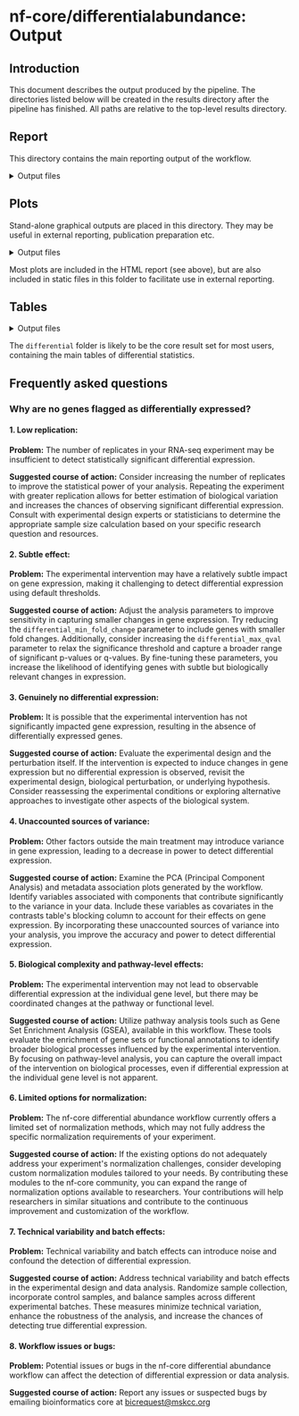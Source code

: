 # nf-core/differentialabundance: Output

## Introduction

This document describes the output produced by the pipeline. The directories listed below will be created in the results directory after the pipeline has finished. All paths are relative to the top-level results directory.

## Report

This directory contains the main reporting output of the workflow.

<details markdown="1">
<summary>Output files</summary>

- `report/`
  - `*.html`: an HTML report file named according to the value of `params.study_name`, containing graphical and tabular summary results for the workflow run.
  - `*.zip`: a zip file containing an R markdown file with parameters set and all necessary input files to open and customise the reporting.
  - `gsea/`
    - `[contrast]/gmx_list/[contrast].gmx_list.index.html`: index page that shows gsea results.

</details>

## Plots

Stand-alone graphical outputs are placed in this directory. They may be useful in external reporting, publication preparation etc.

<details markdown="1">
<summary>Output files</summary>

- `plots/`
  - `qc/`: Directory containing quality control plots from initial processing e.g. DESeq2
    - `*.dispersion.png`: Plot of the per-gene dispersion estimates together with the fitted mean-dispersion relationship
  - `exploratory/`: Directory containing standalone plots from exploratory analysis. Plots are stored in directories named for the main coloring variable used.
    - `[contrast_variable]/png/sample_to_sample_distance.png`: Sample to sample distance heatmap
    - `[contrast_variable]/png/pc_loading.png`: PC loading of the first two principle components of samples using normalized counts
    - `[contrast_variable]/png/plot_MDS.png`: Multidimensional scaling plot of normalized counts
    - `[contrast_variable]/png/boxplot.png`: Boxplot visualisation of abundance distributions
    - `[contrast_variable]/png/density.png`: Density visualisation of abundance distributions
    - `[contrast_variable]/png/pca2d.png`: 2-dimensional PCA plot
    - `[contrast_variable]/png/pca3d.png`: 3-dimensional PCA plot
    - `[contrast_variable]/png/sample_dendrogram.png`: A sample clustering dendrogram
    - `[contrast_variable]/png/mad_correlation.png`: Outlier prediction plots using median absolute deviation (MAD)
  - `differential/`: Directory containing standalone plots from differential analysis. Plots are stored in directories named for the associated contrast.
    - `[contrast]/png/volcano.png`: Volcano plots of -log(10) p value agains log(2) fold changes
    - `[contrast]/png/heatmap.png`: Heatmap of 50 highly differentially expressed genes

</details>

Most plots are included in the HTML report (see above), but are also included in static files in this folder to facilitate use in external reporting.

## Tables

<details markdown="1">
<summary>Output files</summary>

- `tables/`
  - `processed_abundance/`: Directory containing processed abundance values from initial processing from e.g. DESeq2 or Affy:
    - `all.normalised_counts.tsv`: Normalised counts table (DESeq2)
    - `all.vst.tsv`: Normalised counts table with a variance-stabilising transform (DESeq2)
  - `differential/`: Directory containing tables of differential statistics reported by differential modules such as DESeq2
    - `[contrast].deseq2.results.tsv`: Results of DESeq2 differential analyis (RNA-seq)
    - `[contrast].deseq2.results_filtered.tsv`: Results of DESeq2 differential analyis (RNA-seq) filtered to cutoff thresholds

</details>

The `differential` folder is likely to be the core result set for most users, containing the main tables of differential statistics.


## Frequently asked questions

### Why are no genes flagged as differentially expressed?

#### 1. Low replication:

**Problem:** The number of replicates in your RNA-seq experiment may be insufficient to detect statistically significant differential expression.

**Suggested course of action:** Consider increasing the number of replicates to improve the statistical power of your analysis. Repeating the experiment with greater replication allows for better estimation of biological variation and increases the chances of observing significant differential expression. Consult with experimental design experts or statisticians to determine the appropriate sample size calculation based on your specific research question and resources.

#### 2. Subtle effect:

**Problem:** The experimental intervention may have a relatively subtle impact on gene expression, making it challenging to detect differential expression using default thresholds.

**Suggested course of action:** Adjust the analysis parameters to improve sensitivity in capturing smaller changes in gene expression. Try reducing the `differential_min_fold_change` parameter to include genes with smaller fold changes. Additionally, consider increasing the `differential_max_qval` parameter to relax the significance threshold and capture a broader range of significant p-values or q-values. By fine-tuning these parameters, you increase the likelihood of identifying genes with subtle but biologically relevant changes in expression.

#### 3. Genuinely no differential expression:

**Problem:** It is possible that the experimental intervention has not significantly impacted gene expression, resulting in the absence of differentially expressed genes.

**Suggested course of action:** Evaluate the experimental design and the perturbation itself. If the intervention is expected to induce changes in gene expression but no differential expression is observed, revisit the experimental design, biological perturbation, or underlying hypothesis. Consider reassessing the experimental conditions or exploring alternative approaches to investigate other aspects of the biological system.

#### 4. Unaccounted sources of variance:

**Problem:** Other factors outside the main treatment may introduce variance in gene expression, leading to a decrease in power to detect differential expression.

**Suggested course of action:** Examine the PCA (Principal Component Analysis) and metadata association plots generated by the workflow. Identify variables associated with components that contribute significantly to the variance in your data. Include these variables as covariates in the contrasts table's blocking column to account for their effects on gene expression. By incorporating these unaccounted sources of variance into your analysis, you improve the accuracy and power to detect differential expression.

#### 5. Biological complexity and pathway-level effects:

**Problem:** The experimental intervention may not lead to observable differential expression at the individual gene level, but there may be coordinated changes at the pathway or functional level.

**Suggested course of action:** Utilize pathway analysis tools such as Gene Set Enrichment Analysis (GSEA), available in this workflow. These tools evaluate the enrichment of gene sets or functional annotations to identify broader biological processes influenced by the experimental intervention. By focusing on pathway-level analysis, you can capture the overall impact of the intervention on biological processes, even if differential expression at the individual gene level is not apparent.

#### 6. Limited options for normalization:

**Problem:** The nf-core differential abundance workflow currently offers a limited set of normalization methods, which may not fully address the specific normalization requirements of your experiment.

**Suggested course of action:** If the existing options do not adequately address your experiment's normalization challenges, consider developing custom normalization modules tailored to your needs. By contributing these modules to the nf-core community, you can expand the range of normalization options available to researchers. Your contributions will help researchers in similar situations and contribute to the continuous improvement and customization of the workflow.

#### 7. Technical variability and batch effects:

**Problem:** Technical variability and batch effects can introduce noise and confound the detection of differential expression.

**Suggested course of action:** Address technical variability and batch effects in the experimental design and data analysis. Randomize sample collection, incorporate control samples, and balance samples across different experimental batches. These measures minimize technical variation, enhance the robustness of the analysis, and increase the chances of detecting true differential expression.

#### 8. Workflow issues or bugs:

**Problem:** Potential issues or bugs in the nf-core differential abundance workflow can affect the detection of differential expression or data analysis.

**Suggested course of action:** Report any issues or suspected bugs by emailing bioinformatics core at bicrequest@mskcc.org 
